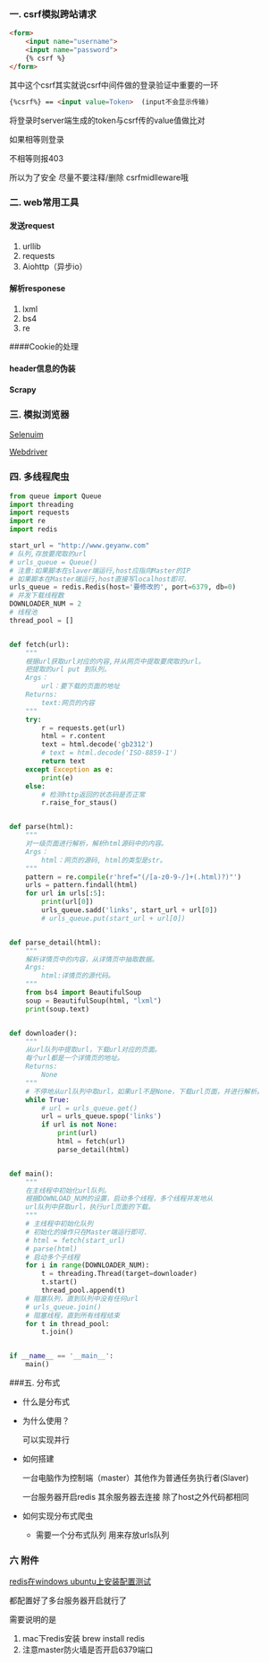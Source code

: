 ### 一. csrf模拟跨站请求

```html
<form>
	<input name="username">
    <input name="password">
    {% csrf %}
</form>
```

其中这个csrf其实就说csrf中间件做的登录验证中重要的一环 

```html
{%csrf%} == <input value=Token>  (input不会显示传输)
```



将登录时server端生成的token与csrf传的value值做比对

 如果相等则登录

不相等则报403

所以为了安全  尽量不要注释/删除 csrfmidlleware哦

### 二. web常用工具

#### 发送request

1. urllib
2. requests
3. Aiohttp（异步io）

#### 解析responese

1. lxml
2. bs4
3. re

####Cookie的处理

#### header信息的伪装

#### Scrapy

### 三. 模拟浏览器

<a href="https://www.cnblogs.com/BigFishFly/p/6380024.html">Selenuim</a>

<a href="http://www.51testing.com/zhuanti/webdriver.htm">Webdriver</a>

### 四. 多线程爬虫

```python
from queue import Queue
import threading
import requests
import re
import redis

start_url = "http://www.geyanw.com"
# 队列,存放要爬取的url
# urls_queue = Queue()
# 注意:如果脚本在slaver端运行,host应指向Master的IP
# 如果脚本在Master端运行,host直接写localhost即可.
urls_queue = redis.Redis(host='要修改的', port=6379, db=0)
# 并发下载线程数
DOWNLOADER_NUM = 2
# 线程池
thread_pool = []


def fetch(url):
    """
    根据url获取url对应的内容,并从网页中提取要爬取的url。
    把提取的url put 到队列。
    Args：
        url：要下载的页面的地址
    Returns:
        text:网页的内容
    """
    try:
        r = requests.get(url)
        html = r.content
        text = html.decode('gb2312')
        # text = html.decode('ISO-8859-1')
        return text
    except Exception as e:
        print(e)
    else:
        # 检测http返回的状态码是否正常
        r.raise_for_staus()


def parse(html):
    """
    对一级页面进行解析，解析html源码中的内容。
    Args：
        html：网页的源码, html的类型是str。
    """
    pattern = re.compile(r'href="(/[a-z0-9-/]+(.html)?)"')
    urls = pattern.findall(html)
    for url in urls[:5]:
        print(url[0])
        urls_queue.sadd('links', start_url + url[0])
        # urls_queue.put(start_url + url[0])


def parse_detail(html):
    """
    解析详情页中的内容，从详情页中抽取数据。
    Args:
        html:详情页的源代码。
    """
    from bs4 import BeautifulSoup
    soup = BeautifulSoup(html, "lxml")
    print(soup.text)


def downloader():
    """
    从url队列中提取url，下载url对应的页面。
    每个url都是一个详情页的地址。
    Returns:
        None
    """
    # 不停地从url队列中取url，如果url不是None，下载url页面，并进行解析。
    while True:
        # url = urls_queue.get()
        url = urls_queue.spop('links')
        if url is not None:
            print(url)
            html = fetch(url)
            parse_detail(html)


def main():
    """
    在主线程中初始化url队列。
    根据DOWNLOAD_NUM的设置，启动多个线程，多个线程并发地从
    url队列中获取url，执行url页面的下载。
    """
    # 主线程中初始化队列
    # 初始化的操作只在Master端运行即可.
    # html = fetch(start_url)
    # parse(html)
    # 启动多个子线程
    for i in range(DOWNLOADER_NUM):
        t = threading.Thread(target=downloader)
        t.start()
        thread_pool.append(t)
    # 阻塞队列，直到队列中没有任何url
    # urls_queue.join()
    # 阻塞线程，直到所有线程结束
    for t in thread_pool:
        t.join()


if __name__ == '__main__':
    main()

```

###五. 分布式

- 什么是分布式

- 为什么使用？

  可以实现并行

- 如何搭建

  一台电脑作为控制端（master）其他作为普通任务执行者(Slaver)

  一台服务器开启redis 其余服务器去连接  除了host之外代码都相同

- 如何实现分布式爬虫

  - 需要一个分布式队列 用来存放urls队列



### 六 附件

<a href="http://blog.fens.me/linux-redis-install/">redis在windows ubuntu上安装配置测试</a>

都配置好了多台服务器开启就行了   

需要说明的是

1. mac下redis安装 brew install redis
2. 注意master防火墙是否开启6379端口